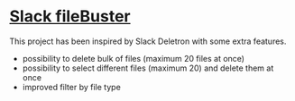 # [Slack fileBuster](https://slackfilebuster.herokuapp.com/)

This project has been inspired by Slack Deletron with some extra features.

* possibility to delete bulk of files (maximum 20 files at once)
* possibility to select different files (maximum 20) and delete them at once
* improved filter by file type
